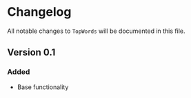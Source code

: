 # Changelog

All notable changes to `TopWords` will be documented in this file.

## Version 0.1

### Added
- Base functionality
